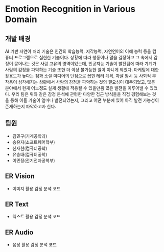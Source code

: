 # Emotion Recognition in Various Domain

## 개발 배경
AI 기반 자연어 처리 기술은 인간의 학습능력, 지각능력, 자연언어의 이해 능력 등을 컴퓨터 프로그램으로 실현한 기술이다. 상황에 따라 행동이나 말을 결정하고 그 속에서 감정이 묻어나는 것은 사람 고유의 영역이었는데, 인공지능 기술이 발전됨에 따라 기계가 사람의 감정을 파악하는 기술 또한 더 이상 불가능한 일이 아니게 되었다. 마케팅에 대한 활용도가 높다는 점과 소셜 미디어의 단점으로 꼽힌 테러 계획, 자살 암시 등 사회적 부작용이 심각해지는 상황에서 사람의 감정을 파악하는 것의 필요성이 대두되었고, 많은 분야에서 현재 어느정도 실제 생활에 적용될 수 있을만큼 많은 발전을 이루어낼 수 있었다. 우리 팀은 위와 같은 감정 분석에 관련한 다양한 접근 방식들을 직접 경험해보는 것을 통해 이들 기술이 얼마나 발전되었는지, 그리고 어떤 부분에 있어 아직 발전 가능성이 존재하는지 파악하고자 한다.

## 팀원
- 김민구(기계공학과) 
- 송유지(소프트웨어학부)
- 신재현(컴퓨터공학)
- 유승태(컴퓨터공학)
- 이민정(전기전자공학부)

## ER Vision

- 이미지 활용 감정 분석 코드

## ER Text

- 텍스트 활용 감정 분석 코드

## ER Audio

- 음성 활용 감정 분석 코드
